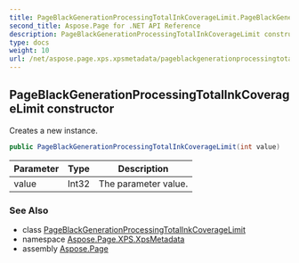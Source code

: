 ```yaml
---
title: PageBlackGenerationProcessingTotalInkCoverageLimit.PageBlackGenerationProcessingTotalInkCoverageLimit
second_title: Aspose.Page for .NET API Reference
description: PageBlackGenerationProcessingTotalInkCoverageLimit constructor. Creates a new instance
type: docs
weight: 10
url: /net/aspose.page.xps.xpsmetadata/pageblackgenerationprocessingtotalinkcoveragelimit/pageblackgenerationprocessingtotalinkcoveragelimit/
---
```

## PageBlackGenerationProcessingTotalInkCoverageLimit constructor

Creates a new instance.

```csharp
public PageBlackGenerationProcessingTotalInkCoverageLimit(int value)
```

| Parameter | Type | Description |
| --- | --- | --- |
| value | Int32 | The parameter value. |

### See Also

* class [PageBlackGenerationProcessingTotalInkCoverageLimit](../)
* namespace [Aspose.Page.XPS.XpsMetadata](../../pageblackgenerationprocessingtotalinkcoveragelimit/)
* assembly [Aspose.Page](../../../)


